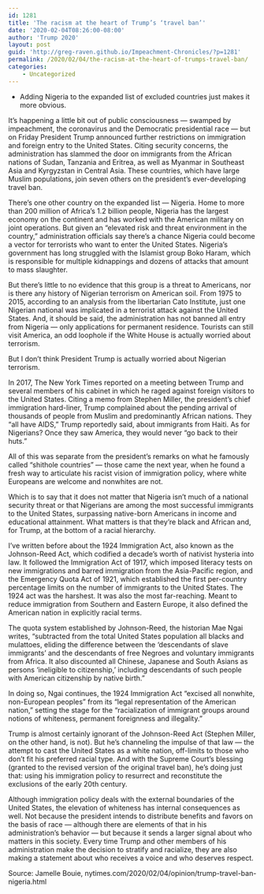 ```yaml
---
id: 1281
title: 'The racism at the heart of Trump’s ‘travel ban’'
date: '2020-02-04T08:26:00-08:00'
author: 'Trump 2020'
layout: post
guid: 'http://greg-raven.github.io/Impeachment-Chronicles/?p=1281'
permalink: /2020/02/04/the-racism-at-the-heart-of-trumps-travel-ban/
categories:
    - Uncategorized
---
```


- Adding Nigeria to the expanded list of excluded countries just makes it more obvious.

It’s happening a little bit out of public consciousness — swamped by impeachment, the coronavirus and the Democratic presidential race — but on Friday President Trump announced further restrictions on immigration and foreign entry to the United States. Citing security concerns, the administration has slammed the door on immigrants from the African nations of Sudan, Tanzania and Eritrea, as well as Myanmar in Southeast Asia and Kyrgyzstan in Central Asia. These countries, which have large Muslim populations, join seven others on the president’s ever-developing travel ban.

There’s one other country on the expanded list — Nigeria. Home to more than 200 million of Africa’s 1.2 billion people, Nigeria has the largest economy on the continent and has worked with the American military on joint operations. But given an “elevated risk and threat environment in the country,” administration officials say there’s a chance Nigeria could become a vector for terrorists who want to enter the United States. Nigeria’s government has long struggled with the Islamist group Boko Haram, which is responsible for multiple kidnappings and dozens of attacks that amount to mass slaughter.

But there’s little to no evidence that this group is a threat to Americans, nor is there any history of Nigerian terrorism on American soil. From 1975 to 2015, according to an analysis from the libertarian Cato Institute, just one Nigerian national was implicated in a terrorist attack against the United States. And, it should be said, the administration has not banned all entry from Nigeria — only applications for permanent residence. Tourists can still visit America, an odd loophole if the White House is actually worried about terrorism.

But I don’t think President Trump is actually worried about Nigerian terrorism.

In 2017, The New York Times reported on a meeting between Trump and several members of his cabinet in which he raged against foreign visitors to the United States. Citing a memo from Stephen Miller, the president’s chief immigration hard-liner, Trump complained about the pending arrival of thousands of people from Muslim and predominantly African nations. They “all have AIDS,” Trump reportedly said, about immigrants from Haiti. As for Nigerians? Once they saw America, they would never “go back to their huts.”

All of this was separate from the president’s remarks on what he famously called “shithole countries” — those came the next year, when he found a fresh way to articulate his racist vision of immigration policy, where white Europeans are welcome and nonwhites are not.

Which is to say that it does not matter that Nigeria isn’t much of a national security threat or that Nigerians are among the most successful immigrants to the United States, surpassing native-born Americans in income and educational attainment. What matters is that they’re black and African and, for Trump, at the bottom of a racial hierarchy.

I’ve written before about the 1924 Immigration Act, also known as the Johnson-Reed Act, which codified a decade’s worth of nativist hysteria into law. It followed the Immigration Act of 1917, which imposed literacy tests on new immigrations and barred immigration from the Asia-Pacific region, and the Emergency Quota Act of 1921, which established the first per-country percentage limits on the number of immigrants to the United States. The 1924 act was the harshest. It was also the most far-reaching. Meant to reduce immigration from Southern and Eastern Europe, it also defined the American nation in explicitly racial terms.

The quota system established by Johnson-Reed, the historian Mae Ngai writes, “subtracted from the total United States population all blacks and mulattoes, eliding the difference between the ‘descendants of slave immigrants’ and the descendants of free Negroes and voluntary immigrants from Africa. It also discounted all Chinese, Japanese and South Asians as persons ‘ineligible to citizenship,’ including descendants of such people with American citizenship by native birth.”

In doing so, Ngai continues, the 1924 Immigration Act “excised all nonwhite, non-European peoples” from its “legal representation of the American nation,” setting the stage for the “racialization of immigrant groups around notions of whiteness, permanent foreignness and illegality.”

Trump is almost certainly ignorant of the Johnson-Reed Act (Stephen Miller, on the other hand, is not). But he’s channeling the impulse of that law — the attempt to cast the United States as a white nation, off-limits to those who don’t fit his preferred racial type. And with the Supreme Court’s blessing (granted to the revised version of the original travel ban), he’s doing just that: using his immigration policy to resurrect and reconstitute the exclusions of the early 20th century.

Although immigration policy deals with the external boundaries of the United States, the elevation of whiteness has internal consequences as well. Not because the president intends to distribute benefits and favors on the basis of race — although there are elements of that in his administration’s behavior — but because it sends a larger signal about who matters in this society. Every time Trump and other members of his administration make the decision to stratify and racialize, they are also making a statement about who receives a voice and who deserves respect.

Source: Jamelle Bouie, nytimes.com/2020/02/04/opinion/trump-travel-ban-nigeria.html